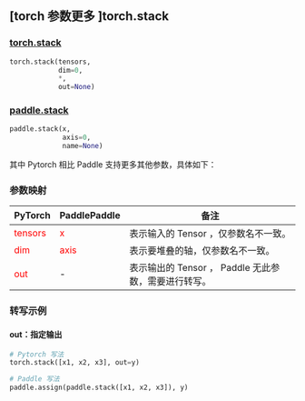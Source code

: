 ## [torch 参数更多 ]torch.stack
### [torch.stack](https://pytorch.org/docs/1.13/generated/torch.stack.html?highlight=stack#torch.stack)

```python
torch.stack(tensors,
            dim=0,
            *,
            out=None)
```

### [paddle.stack](https://www.paddlepaddle.org.cn/documentation/docs/zh/api/paddle/stack_cn.html#stack)

```python
paddle.stack(x,
             axis=0,
             name=None)
```

其中 Pytorch 相比 Paddle 支持更多其他参数，具体如下：
### 参数映射
| PyTorch       | PaddlePaddle | 备注                                                   |
| ------------- | ------------ | ------------------------------------------------------ |
| <font color='red'> tensors </font> | <font color='red'> x </font> | 表示输入的 Tensor ，仅参数名不一致。  |
| <font color='red'> dim </font> | <font color='red'> axis </font> | 表示要堆叠的轴，仅参数名不一致。  |
| <font color='red'> out </font> | -  | 表示输出的 Tensor ， Paddle 无此参数，需要进行转写。    |


### 转写示例
#### out：指定输出
```python
# Pytorch 写法
torch.stack([x1, x2, x3], out=y)

# Paddle 写法
paddle.assign(paddle.stack([x1, x2, x3]), y)
```
